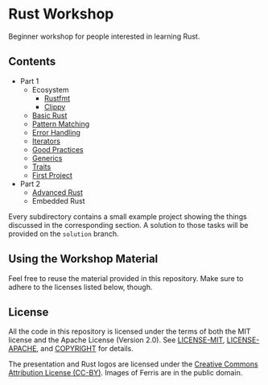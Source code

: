 # Rust Workshop

Beginner workshop for people interested in learning Rust.

## Contents

- Part 1
    - Ecosystem
        - [Rustfmt](00-rustfmt)
        - [Clippy](01-clippy)
    - [Basic Rust](02-basics)
    - [Pattern Matching](03-pattern-matching)
    - [Error Handling](04-error-handling)
    - [Iterators](05-iterators)
    - [Good Practices](06-good-practices)
    - [Generics](07-generics)
    - [Traits](08-traits)
    - [First Project](09-first-project)
- Part 2
    - [Advanced Rust](10-advanced-rust)
    - Embedded Rust

Every subdirectory contains a small example project showing the things discussed
in the corresponding section. A solution to those tasks will be provided on the
`solution` branch.

## Using the Workshop Material

Feel free to reuse the material provided in this repository. Make sure to adhere
to the licenses listed below, though.

## License

All the code in this repository is licensed under the terms of both the MIT
license and the Apache License (Version 2.0). See [LICENSE-MIT](LICENSE-MIT),
[LICENSE-APACHE](LICENSE-APACHE), and [COPYRIGHT](COPYRIGHT) for details.

The presentation and Rust logos are licensed under the [Creative Commons
Attribution License (CC-BY)](https://creativecommons.org/licenses/by/4.0/).
Images of Ferris are in the public domain.
